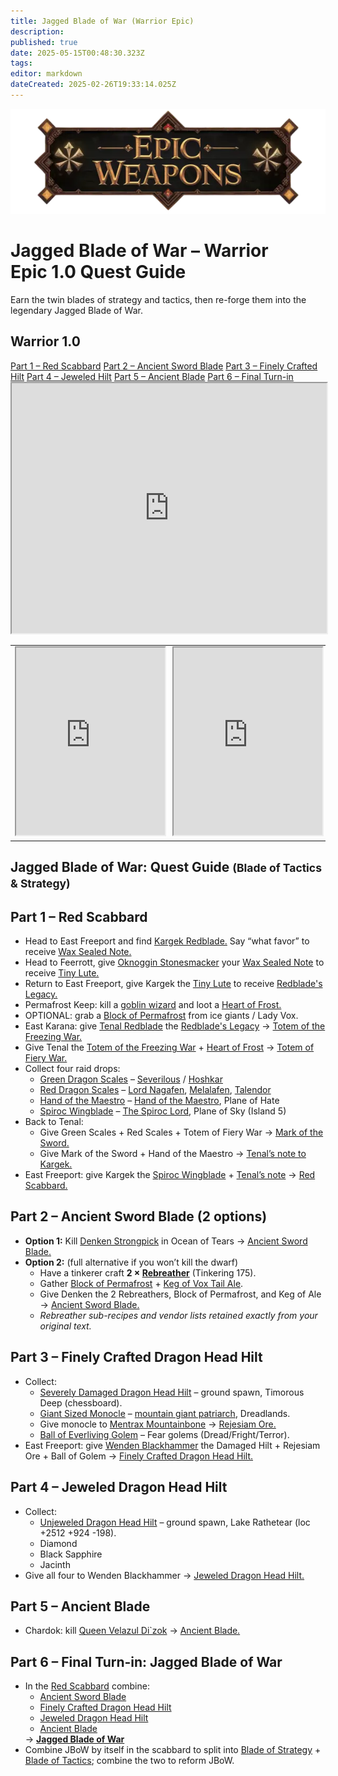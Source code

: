 ```yaml
---
title: Jagged Blade of War (Warrior Epic)
description: 
published: true
date: 2025-05-15T00:48:30.323Z
tags: 
editor: markdown
dateCreated: 2025-02-26T19:33:14.025Z
---
```


<!-- ───────────── Warrior Epic 1.0 – Jagged Blade of War ───────────── -->
<div class="page-container">

  <!-- Header ------------------------------------------------------- -->
  <div class="hero-card">
    <img src="/epicweapons.webp" alt="Epic Warrior Weapons Banner" class="hero-img">
    <h1 class="hero-title">Jagged Blade of War – Warrior Epic&nbsp;1.0 Quest Guide</h1>
    <p class="hero-sub">Earn the twin blades of strategy and tactics, then re-forge them into the legendary Jagged Blade of War.</p>
  </div>

  <!-- Original top-level heading kept intact ----------------------- -->
  <h2 id="top" class="quest-card">Warrior 1.0</h2>

  <!-- Quick-Nav ---------------------------------------------------- -->
  <nav class="toc-nav">
    <a href="#scabbard">Part 1 – Red Scabbard</a>
    <a href="#blade">Part 2 – Ancient Sword Blade</a>
    <a href="#hiltA">Part 3 – Finely Crafted Hilt</a>
    <a href="#hiltB">Part 4 – Jeweled Hilt</a>
    <a href="#ancient">Part 5 – Ancient Blade</a>
    <a href="#final">Part 6 – Final Turn-in</a>
  </nav>

  <!-- Item previews ------------------------------------------------ -->
  <iframe src="https://www.thjdi.cc/item/2010908" width="100%" height="400"></iframe>
  <table style="width:100%">
    <tr>
      <td><iframe src="https://www.thjdi.cc/item/2010909" width="100%" height="300"></iframe></td>
      <td><iframe src="https://www.thjdi.cc/item/2066177" width="100%" height="300"></iframe></td>
    </tr>
  </table>

  <!-- Intro -------------------------------------------------------- -->
  <div class="quest-card" id="intro">
<h2>Jagged Blade of War: Quest Guide <small>(Blade of Tactics &amp; Strategy)</small></h2>
  </div>

  <!-- ────────── Part 1 – Red Scabbard ────────── -->
  <div class="quest-card" id="scabbard">
<h2>Part 1 – Red Scabbard</h2>
<ul>
  <li>Head to East Freeport and find <a href="https://www.thjdi.cc/npc/10117">Kargek Redblade.</a> Say “what favor” to receive <a href="https://www.thjdi.cc/item/20673">Wax Sealed Note.</a></li>
  <li>Head to Feerrott, give <a href="https://www.thjdi.cc/npc/47126">Oknoggin Stonesmacker</a> your <a href="https://www.thjdi.cc/item/20673">Wax Sealed Note</a> to receive <a href="https://www.thjdi.cc/item/20674">Tiny Lute.</a></li>
  <li>Return to East Freeport, give Kargek the <a href="https://www.thjdi.cc/item/20674">Tiny Lute</a> to receive <a href="https://www.thjdi.cc/item/18083">Redblade's Legacy.</a></li>
  <li>Permafrost Keep: kill a <a href="https://www.thjdi.cc/npc/73038">goblin wizard</a> and loot a <a href="https://www.thjdi.cc/item/10549">Heart of Frost.</a></li>
  <li>OPTIONAL: grab a <a href="https://www.thjdi.cc/item/20665">Block of Permafrost</a> from ice giants / Lady Vox.</li>
  <li>East Karana: give <a href="https://www.thjdi.cc/npc/15077">Tenal Redblade</a> the <a href="https://www.thjdi.cc/item/18083">Redblade's Legacy</a> → <a href="https://www.thjdi.cc/item/20680">Totem of the Freezing War.</a></li>
  <li>Give Tenal the <a href="https://www.thjdi.cc/item/20680">Totem of the Freezing War</a> + <a href="https://www.thjdi.cc/item/10549">Heart of Frost</a> → <a href="https://www.thjdi.cc/item/20681">Totem of Fiery War.</a></li>
  <li>Collect four raid drops:
    <ul>
      <li><a href="https://www.thjdi.cc/item/11582">Green Dragon Scales</a> – <a href="https://www.thjdi.cc/npc/94009">Severilous</a> / <a href="https://www.thjdi.cc/npc/108043">Hoshkar</a></li>
      <li><a href="https://www.thjdi.cc/item/11622">Red Dragon Scales</a> – <a href="https://www.thjdi.cc/npc/32040">Lord Nagafen</a>, <a href="https://www.thjdi.cc/npc/120126">Melalafen</a>, <a href="https://www.thjdi.cc/npc/91093">Talendor</a></li>
      <li><a href="https://www.thjdi.cc/item/20676">Hand of the Maestro</a> – <a href="https://www.thjdi.cc/npc/186025">Hand of the Maestro</a>, Plane of Hate</li>
      <li><a href="https://www.thjdi.cc/item/20679">Spiroc Wingblade</a> – <a href="https://www.thjdi.cc/npc/71012">The Spiroc Lord</a>, Plane of Sky (Island 5)</li>
    </ul>
  </li>
  <li>Back to Tenal:
    <ul>
      <li>Give Green Scales + Red Scales + Totem of Fiery War → <a href="https://www.thjdi.cc/item/20683">Mark of the Sword.</a></li>
      <li>Give Mark of the Sword + Hand of the Maestro → <a href="https://www.thjdi.cc/item/20684">Tenal’s note to Kargek.</a></li>
    </ul>
  </li>
  <li>East Freeport: give Kargek the <a href="https://www.thjdi.cc/item/20679">Spiroc Wingblade</a> + <a href="https://www.thjdi.cc/item/20684">Tenal’s note</a> → <a href="https://www.thjdi.cc/item/17859">Red Scabbard.</a></li>
</ul>
  </div>

  <!-- ────────── Part 2 – Ancient Sword Blade ────────── -->
  <div class="quest-card" id="blade">
<h2>Part 2 – Ancient Sword Blade (2 options)</h2>
<ul>
  <li><strong>Option 1:</strong> Kill <a href="https://www.thjdi.cc/npc/409135">Denken Strongpick</a> in Ocean of Tears → <a href="https://www.thjdi.cc/item/20667">Ancient Sword Blade.</a></li>
  <li><strong>Option 2:</strong> (full alternative if you won’t kill the dwarf)
    <ul>
      <li>Have a tinkerer craft <strong>2 × <a href="https://www.thjdi.cc/item/16889">Rebreather</a></strong> (Tinkering 175).</li>
      <li>Gather <a href="https://www.thjdi.cc/item/20665">Block of Permafrost</a> + <a href="https://www.thjdi.cc/item/20664">Keg of Vox Tail Ale</a>.</li>
      <li>Give Denken the 2 Rebreathers, Block of Permafrost, and Keg of Ale → <a href="https://www.thjdi.cc/item/20667">Ancient Sword Blade.</a></li>
      <!-- full reagent list for Rebreather left intact as in original -->
      <li><em>Rebreather sub-recipes and vendor lists retained exactly from your original text.</em></li>
    </ul>
  </li>
</ul>
  </div>

  <!-- ────────── Part 3 – Finely Crafted Hilt ────────── -->
  <div class="quest-card" id="hiltA">
<h2>Part 3 – Finely Crafted Dragon Head Hilt</h2>
<ul>
  <li>Collect:
    <ul>
      <li><a href="https://www.thjdi.cc/item/20669">Severely Damaged Dragon Head Hilt</a> – ground spawn, Timorous Deep (chessboard).</li>
      <li><a href="https://www.thjdi.cc/item/20678">Giant Sized Monocle</a> – <a href="https://www.thjdi.cc/npc/86144">mountain giant patriarch</a>, Dreadlands.</li>
      <li>Give monocle to <a href="https://www.thjdi.cc/npc/92148">Mentrax Mountainbone</a> → <a href="https://www.thjdi.cc/item/20666">Rejesiam Ore.</a></li>
      <li><a href="https://www.thjdi.cc/item/20677">Ball of Everliving Golem</a> – Fear golems (Dread/Fright/Terror).</li>
    </ul>
  </li>
  <li>East Freeport: give <a href="https://www.thjdi.cc/npc/10116">Wenden Blackhammer</a> the Damaged Hilt + Rejesiam Ore + Ball of Golem → <a href="https://www.thjdi.cc/item/20672">Finely Crafted Dragon Head Hilt.</a></li>
</ul>
  </div>

  <!-- ────────── Part 4 – Jeweled Hilt ────────── -->
  <div class="quest-card" id="hiltB">
<h2>Part 4 – Jeweled Dragon Head Hilt</h2>
<ul>
  <li>Collect:
    <ul>
      <li><a href="https://www.thjdi.cc/item/20668">Unjeweled Dragon Head Hilt</a> – ground spawn, Lake Rathetear (loc +2512 +924 -198).</li>
      <li>Diamond</li>
      <li>Black Sapphire</li>
      <li>Jacinth</li>
    </ul>
  </li>
  <li>Give all four to Wenden Blackhammer → <a href="https://www.thjdi.cc/item/20671">Jeweled Dragon Head Hilt.</a></li>
</ul>
  </div>

  <!-- ────────── Part 5 – Ancient Blade ────────── -->
  <div class="quest-card" id="ancient">
<h2>Part 5 – Ancient Blade</h2>
<ul>
  <li>Chardok: kill <a href="https://www.thjdi.cc/npc/103055">Queen Velazul Di`zok</a> → <a href="https://www.thjdi.cc/item/20670">Ancient Blade.</a></li>
</ul>
  </div>

  <!-- ────────── Part 6 – Final Turn-in ────────── -->
  <div class="quest-card final" id="final">
<h2>Part 6 – Final Turn-in: Jagged Blade of War</h2>
<ul>
  <li>In the <a href="https://www.thjdi.cc/item/17859">Red Scabbard</a> combine:
    <ul>
      <li><a href="https://www.thjdi.cc/item/20667">Ancient Sword Blade</a></li>
      <li><a href="https://www.thjdi.cc/item/20672">Finely Crafted Dragon Head Hilt</a></li>
      <li><a href="https://www.thjdi.cc/item/20671">Jeweled Dragon Head Hilt</a></li>
      <li><a href="https://www.thjdi.cc/item/20670">Ancient Blade</a></li>
    </ul>
    → <strong><a href="https://www.thjdi.cc/item/2010908">Jagged Blade of War</a></strong>
  </li>
  <li>Combine JBoW by itself in the scabbard to split into <a href="https://www.thjdi.cc/item/2010910">Blade of Strategy</a> + <a href="https://www.thjdi.cc/item/2066176">Blade of Tactics</a>; combine the two to reform JBoW.</li>
</ul>
  </div>

</div>
